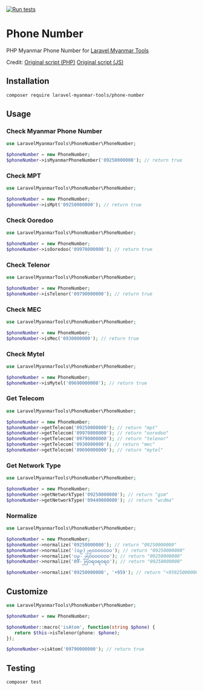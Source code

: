 [![Run tests](https://github.com/Laravel-Myanmar-Tools/phone-number/actions/workflows/run-tests.yml/badge.svg?branch=main)](https://github.com/Laravel-Myanmar-Tools/phone-number/actions/workflows/run-tests.yml)

# Phone Number

PHP Myanmar Phone Number for [Laravel Myanmar Tools](https://laravel-myanmar-tools.com)

Credit: [Original script (PHP)](https://github.com/johnreginald/myanmar-phone-number-php) [Original script (JS)](https://github.com/kaungmyatlwin/myanmar-phonenumber)

## Installation

```bash
composer require laravel-myanmar-tools/phone-number
```

## Usage

### Check Myanmar Phone Number

```php
use LaravelMyanmarTools\PhoneNumber\PhoneNumber;

$phoneNumber = new PhoneNumber;
$phoneNumber->isMyanmarPhoneNumber('09250000000'); // return true
```

### Check MPT

```php
use LaravelMyanmarTools\PhoneNumber\PhoneNumber;

$phoneNumber = new PhoneNumber;
$phoneNumber->isMpt('09250000000'); // return true
```

### Check Ooredoo

```php
use LaravelMyanmarTools\PhoneNumber\PhoneNumber;

$phoneNumber = new PhoneNumber;
$phoneNumber->isOoredoo('09970000000'); // return true
```

### Check Telenor

```php
use LaravelMyanmarTools\PhoneNumber\PhoneNumber;

$phoneNumber = new PhoneNumber;
$phoneNumber->isTelenor('09790000000'); // return true
```

### Check MEC

```php
use LaravelMyanmarTools\PhoneNumber\PhoneNumber;

$phoneNumber = new PhoneNumber;
$phoneNumber->isMec('0930000000'); // return true
```

### Check Mytel

```php
use LaravelMyanmarTools\PhoneNumber\PhoneNumber;

$phoneNumber = new PhoneNumber;
$phoneNumber->isMytel('09690000000'); // return true
```

### Get Telecom

```php
use LaravelMyanmarTools\PhoneNumber\PhoneNumber;

$phoneNumber = new PhoneNumber;
$phoneNumber->getTelecom('09250000000'); // return "mpt"
$phoneNumber->getTelecom('09970000000'); // return "ooredoo"
$phoneNumber->getTelecom('09790000000'); // return "telenor"
$phoneNumber->getTelecom('0930000000'); // return "mec"
$phoneNumber->getTelecom('09690000000'); // return "mytel"
```

### Get Network Type

```php
use LaravelMyanmarTools\PhoneNumber\PhoneNumber;

$phoneNumber = new PhoneNumber;
$phoneNumber->getNetworkType('09250000000'); // return "gsm"
$phoneNumber->getNetworkType('09440000000'); // return "wcdma"
```

### Normalize

```php
use LaravelMyanmarTools\PhoneNumber\PhoneNumber;

$phoneNumber = new PhoneNumber;
$phoneNumber->normalize('09250000000'); // return "09250000000"
$phoneNumber->normalize('(၀၉)၂၅၀၀၀၀၀၀၀'); // return "09250000000"
$phoneNumber->normalize('၀၉-၂၅၀၀၀၀၀၀၀'); // return "09250000000"
$phoneNumber->normalize('09-၂၅ဝရဝရဝရဝ'); // return "09250000000"

$phoneNumber->normalize('09250000000', '+959'); // return "+959250000000"
```

## Customize

```php
use LaravelMyanmarTools\PhoneNumber\PhoneNumber;

$phoneNumber = new PhoneNumber;

$phoneNumber::macro('isAtom', function(string $phone) {
   return $this->isTelenor(phone: $phone);
});

$phoneNumber->isAtom('09790000000'); // return true
```

## Testing

```bash
composer test
```